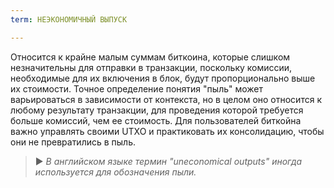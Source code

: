 ```yaml
---
term: НЕЭКОНОМИЧНЫЙ ВЫПУСК

---
```

Относится к крайне малым суммам биткоина, которые слишком незначительны для отправки в транзакции, поскольку комиссии, необходимые для их включения в блок, будут пропорционально выше их стоимости. Точное определение понятия "пыль" может варьироваться в зависимости от контекста, но в целом оно относится к любому результату транзакции, для проведения которой требуется больше комиссий, чем ее стоимость. Для пользователей биткойна важно управлять своими UTXO и практиковать их консолидацию, чтобы они не превратились в пыль.

> ► *В английском языке термин "uneconomical outputs" иногда используется для обозначения пыли.*